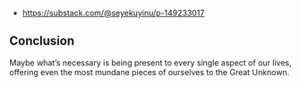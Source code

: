 
- https://substack.com/@seyekuyinu/p-149233017


## Conclusion

Maybe what’s necessary is being present to every single aspect of our lives, offering even the most mundane pieces of ourselves to the Great Unknown.